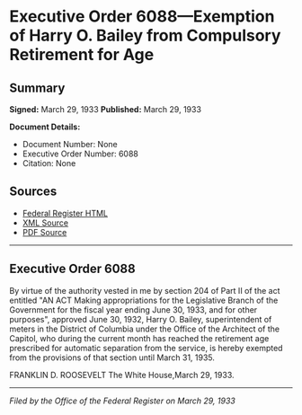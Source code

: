 # Executive Order 6088—Exemption of Harry O. Bailey from Compulsory Retirement for Age

## Summary

**Signed:** March 29, 1933
**Published:** March 29, 1933

**Document Details:**
- Document Number: None
- Executive Order Number: 6088
- Citation: None

## Sources
- [Federal Register HTML](https://www.presidency.ucsb.edu/documents/executive-order-6088-exemption-harry-o-bailey-from-compulsory-retirement-for-age)
- [XML Source](None)
- [PDF Source](None)

---

## Executive Order 6088

By virtue of the authority vested in me by section 204 of Part II of the act entitled "AN ACT Making appropriations for the Legislative Branch of the Government for the fiscal year ending June 30, 1933, and for other purposes", approved June 30, 1932, Harry O. Bailey, superintendent of meters in the District of Columbia under the Office of the Architect of the Capitol, who during the current month has reached the retirement age prescribed for automatic separation from the service, is hereby exempted from the provisions of that section until March 31, 1935.

FRANKLIN D. ROOSEVELT
The White House,March 29, 1933.

---

*Filed by the Office of the Federal Register on March 29, 1933*

